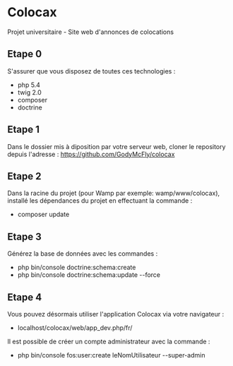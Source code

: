 # Colocax
Projet universitaire - Site web d'annonces de colocations

## Etape 0
S'assurer que vous disposez de toutes ces technologies :
- php 5.4
- twig 2.0
- composer
- doctrine 
	
## Etape 1
Dans le dossier mis à diposition par votre serveur web, cloner le repository depuis l'adresse : https://github.com/GodyMcFly/colocax

## Etape 2
Dans la racine du projet (pour Wamp par exemple: wamp/www/colocax), installé les dépendances du projet en effectuant la commande :
- composer update

## Etape 3
Générez la base de données avec les commandes :
- php bin/console doctrine:schema:create
- php bin/console doctrine:schema:update --force

## Etape 4
Vous pouvez désormais utiliser l'application Colocax via votre navigateur :
- localhost/colocax/web/app_dev.php/fr/

Il est possible de créer un compte administrateur avec la commande :
- php bin/console fos:user:create leNomUtilisateur --super-admin
